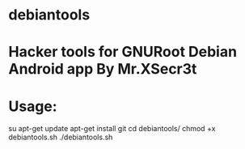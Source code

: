 # debiantools
Hacker tools for GNURoot Debian Android app By Mr.XSecr3t
===========================================================

# Usage:
su 
apt-get update
apt-get install git
cd debiantools/
chmod +x debiantools.sh
./debiantools.sh
